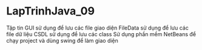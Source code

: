 # LapTrinhJava_09
Tập tin GUI sử dụng để lưu các file giao diện
FileData sử dụng để lưu các file dữ liệu
CSDL sử dụng để lưu các class
Sử dụng phần mềm NetBeans để chạy project và dùng swing để làm giao diện

